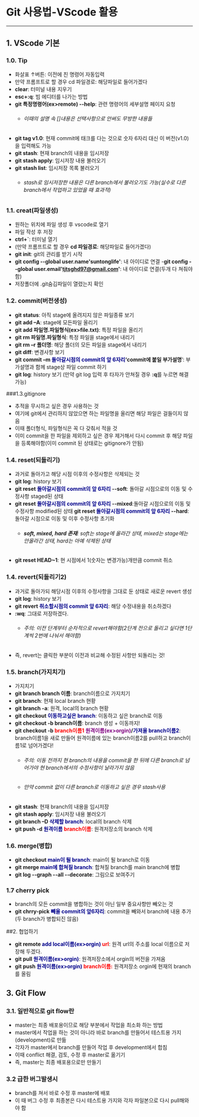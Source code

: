 # Git 사용법-VScode 활용
----
## 1. VScode 기본
### 1.0. Tip
- 화살표 ↑버튼: 이전에 친 명령어 자동입력
- 만약 프롬프트로 할 경우 cd 파일경로: 해당파일로 들어가겠다
- **clear**: 터미널 내용 지우기
- **esc+:q**: 빔 에디터를 나가는 방법
- **git 특정명령어(ex>remote) --help**: 관련 명령어의 세부설명 페이지 요청
   - ###### 이때의 설명 속 []내용은 선택사항으로 안써도 무방한 내용들
- **git tag v1.0**: 현재 commit에 태크를 다는 것으로 숫자 6자리 대신 이 버전(v1.0)을 입력해도 가능
- **git stash**: 현재 branch의 내용을 임시저장
- **git stash apply**: 임시저장 내용 불러오기
- **git stash list**: 임시저장 목록 불러오기
  - ###### stash로 임시저장한 내용은 다른 branch에서 불러오기도 가능(실수로 다른 branch에서 작업하고 있었을 때 효과적)

### 1.1. creat(파일생성)
- 원하는 위치에 파일 생성 후 vscode로 열기
- 파일 작성 후 저장
- **ctrl+`**: 터미널 열기
- (만약 프롬프트로 할 경우 **cd 파일경로**: 해당파일로 들어가겠다)
- **git init**: git의 관리를 받기 시작
- **git config --global user.name'suntonglife'**: 내 아이디로 연결
-**git config --global user.email'tjtsghd97@gmail.com'**: 내 아이디로 연결(두개 다 쳐줘야함)
- 저장폴더에 .git숨김파일이 열렸는지 확인

### 1.2. commit(버전생성)
- **git status**: 아직 stage에 올려지지 않은 파일종류 보기
- **git add –A**: stage에 모든파일 올리기
- **git add 파일명.파일형식(ex>file.txt)**: 특정 파일을 올리기
- **git rm 파일명.파일형식**: 특정 파일을 stage에서 내리기
- **git rm –r 폴더명**: 해당 폴더의 모든 파일을 stage에서 내리기
- **git diff**: 변경사항 보기
- **git commit –m <span style="color:darkblue">돌아갈시점의 commit의 앞 6자리</span>‘commit에 붙일 부가설명**’: 부가설명과 함께 stage상 파일 commit 하기
- **git log**: history 보기
(만약 git log 입력 후 타자가 안쳐질 경우 **:q**를 누르면 해결가능)

###1.3.gitignore
- 추적을 무시하고 싶은 경우 사용하는 것
- 여기에 git에서 관리하지 않았으면 하는 파일명을 올리면 해당 파일은 걸들이지 않음
- 이때 폴더형식, 파일형식은 꼭 다 갖춰서 적을 것
- 이미 commit을 한 파일을 제외하고 싶은 경우 제거해서 다시 commit 후 해당 파일을 등록해야함(이미 commit 된 상태로는 gitignore가 안됨)

### 1.4. reset(되돌리기)
- 과거로 돌아가고 해당 시점 이후의 수정사항은 삭제되는 것
- **git log**: history 보기
- **git reset <span style="color:darkblue">돌아갈시점의 commit의 앞 6자리</span> --soft**: 돌아갈 시점으로의 이동 및 수정사항 staged된 상태
- **git reset <span style="color:darkblue">돌아갈시점의 commit의 앞 6자리</span> --mixed**:돌아갈 시점으로의 이동 및 수정사항 modified된 상태 
 **git reset <span style="color:darkblue">돌아갈시점의 commit의 앞 6자리</span> --hard**: 돌아갈 시점으로 이동 및 이후 수정사항 초기화
  - ###### **soft, mixed, hard 존재**: soft는 stage에 올라간 상태, mixed는 stage에는 안올라간 상태, hard는 아예 삭제된 상태
-  **git reset HEAD~1**: 현 시점에서 1(숫자는 변경가능)개만큼 commit 취소

### 1.4. revert(되돌리기2)
- 과거로 돌아가되 해당시점 이후의 수정사항을 그대로 둔 상태로 새로운 revert 생성
- **git log**: history 보기
- **git revert  <span style="color:darkblue">취소할시점의 commit 앞 6자리**: 해당 수정내용을 취소하겠다
- **:wq**: 그대로 저장하겠다.
  - ###### 주의: 이전 단계부터 순차적으로 revert해야함(2단계 전으로 돌리고 싶다면 1단계씩 2번에 나눠서 해야함)
- 즉, revert는 클릭한 부분이 이전과 비교해 수정된 사항만 되돌리는 것!

### 1.5. branch(가지치기)
- 가지치기
- **git branch branch 이름**: branch이름으로 가지치기
- **git branch**: 현재 local branch 현황
- **git branch -a**: 원격, local의 branch 현황
- **git checkout <span style="color:darkblue">이동하고싶은 branch**</span>: 이동하고 싶은 branch로 이동
- **git checkout -b branch이름**: branch 생성 + 이동까지!
- **git checkout -b <span style="color:red">branch이름1</span> <span style="color:purple">원격이름(ex>orgin)</span>/<span style="color:darkblue">가져올 branch이름2**</span>: branch이름1을 새로 만들어 원격이름에 있는 branch이름2를 pull하고 branch이름1로 넘어가겠다! 
  - ###### 주의: 이동 전까지 현 branch의 내용을 commit을 한 뒤에 다른 branch로 넘어가야 현 branch에서의 수정사항이 날라가지 않음
  - ###### 만약 commit 없이 다른 branch로 이동하고 싶은 경우 stash사용
- **git stash**: 현재 branch의 내용을 임시저장
- **git stash apply**: 임시저장 내용 불러오기
- **git branch –D <span style="color:darkblue">삭제할 branch**</span>: local의 branch 삭제
- **git push -d <span style="color:darkblue">원격이름</span> <span style="color:red">branch이름**: 원격저장소의 branch 삭제

### 1.6. merge(병합)
- **git checkout <span style="color:darkblue">main이 될 branch**: main이 될 branch로 이동
- **git merge <span style="color:darkblue">main에 합쳐질 branch**: 합쳐질 branch를 main branch에 병합
- **git log --graph --all --decorate**: 그림으로 보여주기

### 1.7 cherry pick
- branch의 모든 commit을 병합하는 것이 아닌 일부 중요사항만 빼오는 것
- **git chrry-pick <span style="color:darkblue">빼올 commit의 앞6자리**: commit을 빼와서 branch에 내용 추가(두 branch가 병합되진 않음)

##2. 협업하기
- **git remote <span style="color:darkblue">add local이름(ex>orgin) <span style="color:red">url**: 원격 url의 주소를 local 이름으로 저장해 두겠다.
- **git pull <span style="color:darkblue">원격이름(ex>orgin)**: 원격저장소에서 orgin의 버전을 가져옴
- **git push <span style="color:darkblue">원격이름(ex>orgin)</span> <span style="color:red">branch이름:** 원격저장소 orgin에 현재의 branch를 올림


## 3. Git Flow
### 3.1. 일반적으로 git flow란
- master는 최종 배포용이므로 해당 부분에서 작업을 최소화 하는 방법
- master에서 작업을 하는 것이 아니라 바로 branch를 만들어서 테스트용 가지(development)로 만듦
- 각자가 master에서 branch를 만들어 작업 후 development에서 합침
- 이때 conflict 해결, 검토, 수정 후 master로 옮기기
- 즉, master는 최종 배포용으로만 만들기

### 3.2 급한 버그발생시
- branch를 쳐서 바로 수정 후 master에 배포
- 이 때 버그 수정 후 최종본은 다시 테스트용 가지와 각자 파일본으로 다시 pull해와야 함